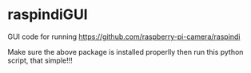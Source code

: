 # raspindiGUI
GUI code for running https://github.com/raspberry-pi-camera/raspindi 

Make sure the above package is installed properlly then run this python script, that simple!!!
